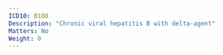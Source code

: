 ```yaml
---
ICD10: B180
Description: "Chronic viral hepatitis B with delta-agent"
Matters: No
Weight: 0
---
```

